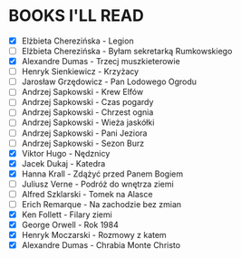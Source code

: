 # BOOKS I'LL READ

- [X] Elżbieta Cherezińska - Legion
- [ ] Elżbieta Cherezińska - Byłam sekretarką Rumkowskiego
- [X] Alexandre Dumas - Trzecj muszkieterowie
- [ ] Henryk Sienkiewicz - Krzyżacy
- [ ] Jarosław Grzędowicz - Pan Lodowego Ogrodu
- [ ] Andrzej Sapkowski - Krew Elfów
- [ ] Andrzej Sapkowski - Czas pogardy
- [ ] Andrzej Sapkowski - Chrzest ognia
- [ ] Andrzej Sapkowski - Wieża jaskółki
- [ ] Andrzej Sapkowski - Pani Jeziora
- [ ] Andrzej Sapkowski - Sezon Burz
- [X] Viktor Hugo - Nędznicy
- [X] Jacek Dukaj - Katedra
- [X] Hanna Krall - Zdążyć przed Panem Bogiem
- [ ] Juliusz Verne - Podróż do wnętrza ziemi
- [ ] Alfred Szklarski - Tomek na Alasce
- [ ] Erich Remarque - Na zachodzie bez zmian
- [X] Ken Follett - Filary ziemi
- [X] George Orwell - Rok 1984
- [X] Henryk Moczarski - Rozmowy z katem
- [X] Alexandre Dumas - Chrabia Monte Christo

